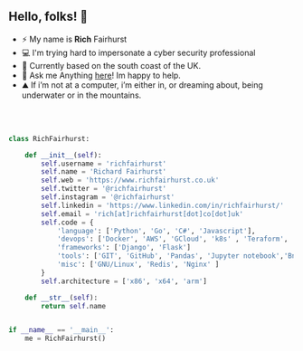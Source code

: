 
## Hello, folks! 👋 


- ⚡ My name is **Rich** Fairhurst
- 💻 I'm trying hard to impersonate a cyber security professional
- 👯 Currently based on the south coast of the UK.
- 💬 Ask me Anything [here](https://github.com/richfairhurst/richfairhurst/issues/1)! Im happy to help.
- ⛰ If i’m not at a computer, i’m either in, or dreaming about, being underwater or in the mountains.

<br/>
<br/>

<p align="center">

```python
class RichFairhurst:

    def __init__(self):
        self.username = 'richfairhurst'
        self.name = 'Richard Fairhurst'
        self.web = 'https://www.richfairhurst.co.uk'
        self.twitter = '@richfairhurst'
        self.instagram = '@richfairhurst'
        self.linkedin = 'https://www.linkedin.com/in/richfairhurst/'
        self.email = 'rich[at]richfairhurst[dot]co[dot]uk'
        self.code = {
            'language': ['Python', 'Go', 'C#', 'Javascript'],
            'devops': ['Docker', 'AWS', 'GCloud', 'k8s' , 'Teraform', 'Ansible','GitHub Actions'],
            'frameworks': ['Django', 'Flask']
            'tools': ['GIT', 'GitHub', 'Pandas', 'Jupyter notebook','Bninja', 'IDA Pro', 'Pycharm', 'Frida'],
            'misc': ['GNU/Linux', 'Redis', 'Nginx' ]
        }
        self.architecture = ['x86', 'x64', 'arm']

    def __str__(self):
        return self.name


if __name__ == '__main__':
    me = RichFairhurst()


```
    
</p>


